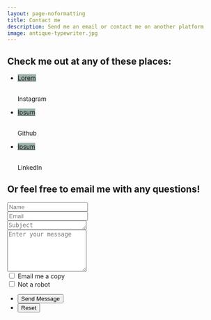 ```yaml
---
layout: page-noformatting
title: Contact me
description: Send me an email or contact me on another platform
image: antique-typewriter.jpg
---
```



<article id="main">
<section class="wrapper style5">
    <div class="inner">
        <div class = "wrapper align-center">
        <h2>Check me out at any of these places:</h2>
        <ul class="icons major">
			<li><a href="{{site.instagram_url}}" id="icon-button-link"><span id="icon-button" class="icon fa-instagram major style1" style="background:#9CB2AD"><span class="label">Lorem</span></span></a><p><br>Instagram</p>
			</li>
			<li><a href="{{site.github_url}}" id="icon-button-link"><span id="icon-button" class="icon fa-github-square major style1" style="background:#9CB2AD"><span class="label">Ipsum</span></span></a><p><br>Github</p>
			</li>
            <li><a href="{{site.linkedin_url}}" id="icon-button-link"><span id="icon-button" class="icon fa-linkedin-square major style1" style="background:#9CB2AD"><span class="label">Ipsum</span></span></a><p><br>LinkedIn</p>
			</li>
		</ul>
        </div>
    <h2 class="align-center">Or feel free to email me with any questions!<br></h2>
	<form method="post" action="assets/php/contact.php">
		<div class="row uniform">
			<div class="6u 12u$(xsmall)">
				<input type="text" name="contact-name" id="contact-name" value="" placeholder="Name" />
			</div>
			<div class="6u$ 12u$(xsmall)">
				<input type="email" name="contact-email" id="contact-email" value="" placeholder="Email" />
			</div>
            <div class="12u$">
                <textarea name="subject" id="subject" placeholder="Subject" rows="1"></textarea>
            </div>
			<div class="12u$">
				<textarea name="message" id="message" placeholder="Enter your message" rows="6"></textarea>
			</div>
            <div class="6u 12u$(small)">
				<input type="checkbox" id="email-copy" name="email-copy">
				<label for="email-copy">Email me a copy</label>
			</div>
			<div class="6u$ 12u$(small)">
				<input type="checkbox" id="captcha" name="captcha">
				<label for="captcha">Not a robot</label>
			</div>
			<div class="12u$">
				<ul class="actions">
					<li><input type="submit" value="Send Message" class="special" /></li>
					<li><input type="reset" value="Reset" /></li>
				</ul>
			</div>
		</div>
	</form>
    </div>
</section>
</article>
